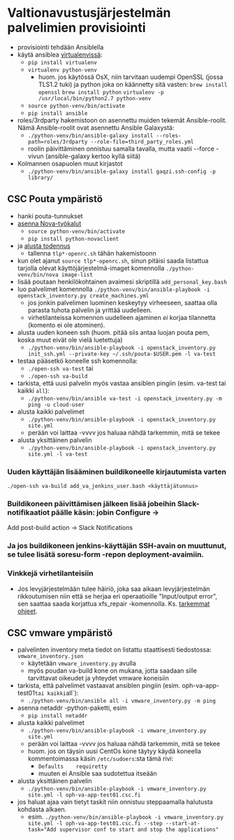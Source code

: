 Valtionavustusjärjestelmän palvelimien provisiointi
===================================================

* provisiointi tehdään Ansiblella
* käytä ansiblea [virtualenvissä](http://docs.python-guide.org/en/latest/dev/virtualenvs/):
  - `pip install virtualenv`
  - `virtualenv python-venv`
    * huom. jos käytössä OsX, niin tarvitaan uudempi OpenSSL (jossa TLS1.2 tuki) ja python joka on käännetty sitä vasten:
      `brew install openssl`
      `brew install python`
      `virtualenv -p /usr/local/bin/python2.7 python-venv`
  - `source python-venv/bin/activate`
  - `pip install ansible`
* roles/3rdparty hakemistoon on asennettu muiden tekemät Ansible-roolit. Nämä Ansible-roolit ovat asennettu Ansible Galaxystä:
  - `./python-venv/bin/ansible-galaxy install --roles-path=roles/3rdparty --role-file=third_party_roles.yml`
  - roolin päivittäminen onnistuu samalla tavalla, mutta vaatii --force -vivun (ansible-galaxy kertoo kyllä siitä)
* Kolmannen osapuolen muut kirjastot
  - `./python-venv/bin/ansible-galaxy install gaqzi.ssh-config -p library/`

## CSC Pouta ympäristö

* hanki pouta-tunnukset
* [asenna Nova-työkalut](https://research.csc.fi/pouta-install-client)
  - `source python-venv/bin/activate`
  - `pip install python-novaclient`
* ja [alusta todennus](https://research.csc.fi/pouta-credentials)
  - tallenna `tlp*-openrc.sh` tähän hakemistoonn
* kun olet ajanut `source tlp*-openrc.sh`, sinun pitäisi saada listattua tarjolla olevat käyttöjärjestelmä-imaget komennolla `./python-venv/bin/nova image-list`
* lisää poutaan henkilökohtainen avaimesi skriptillä `add_personal_key.bash`
* luo palvelimet komennolla `./python-venv/bin/ansible-playbook -i openstack_inventory.py create_machines.yml`
  - jos jonkin palvelimen luominen keskeytyy virheeseen, saattaa olla parasta tuhota palvelin ja yrittää uudelleen.
  - virhetilanteissa komennon uudelleen ajaminen _ei_ korjaa tilannetta (komento ei ole atominen).
* alusta uuden koneen ssh (huom. pitää siis antaa luojan pouta pem, koska muut eivät ole vielä luetettuja)
  - `./python-venv/bin/ansible-playbook -i openstack_inventory.py init_ssh.yml --private-key ~/.ssh/pouta-$USER.pem -l va-test`
* testaa pääsetkö koneelle ssh komennolla:
  - `./open-ssh va-test` tai
  - `./open-ssh va-build`
* tarkista, että uusi palvelin myös vastaa ansiblen pingiin (esim. va-test tai kaikki `all`):
  - `./python-venv/bin/ansible va-test -i openstack_inventory.py -m ping -u cloud-user`
* alusta kaikki palvelimet
  - `./python-venv/bin/ansible-playbook -i openstack_inventory.py site.yml`
  - perään voi laittaa -vvvv jos haluaa nähdä tarkemmin, mitä se tekee
* alusta yksittäinen palvelin
  - `./python-venv/bin/ansible-playbook -i openstack_inventory.py site.yml -l va-test`

### Uuden käyttäjän lisääminen buildikoneelle kirjautumista varten
`./open-ssh va-build add_va_jenkins_user.bash <käyttäjätunnus>`
### Buildikoneen päivittämisen jälkeen lisää jobeihin Slack-notifikaatiot päälle käsin: jobin Configure ->
  Add post-build action -> Slack Notifications
### Ja jos buildikoneen jenkins-käyttäjän SSH-avain on muuttunut, se tulee lisätä soresu-form -repon deployment-avaimiin.

### Vinkkejä virhetilanteisiin

* Jos levyjärjestelmään tulee häiriö, joka saa aikaan levyjärjestelmän rikkoutumisen niin että se herjaa eri
  operaatioille "Input/output error", sen saattaa saada korjattua xfs_repair \-komennolla. Ks.
  [tarkemmat ohjeet](disk_io_error_repair.md).

## CSC vmware ympäristö

* palvelinten inventory meta tiedot on listattu staattisesti tiedostossa: `vmware_inventory.json`
  - käytetään `vmware_inventory.py` avulla
  - myös poudan va-build kone on mukana, jotta saadaan sille tarvittavat oikeudet ja yhteydet vmware koneisiin
* tarkista, että palvelimet vastaavat ansiblen pingiin (esim. oph-va-app-test01` tai kaikki `all`):
  - `./python-venv/bin/ansible all -i vmware_inventory.py -m ping`
* asenna netaddr -python-paketti, esim
  - `pip install netaddr`
* alusta kaikki palvelimet
  - `./python-venv/bin/ansible-playbook -i vmware_inventory.py site.yml`
  - perään voi laittaa -vvvv jos haluaa nähdä tarkemmin, mitä se tekee
  - huom. jos on täysin uusi CentOs kone täytyy käydä koneella kommentoimassa käsin `/etc/sudoers`:sta tämä rivi:
    * `Defaults    requiretty`
    * muuten ei Ansible saa sudotettua itseään
* alusta yksittäinen palvelin
  - `./python-venv/bin/ansible-playbook -i vmware_inventory.py site.yml -l oph-va-app-test01.csc.fi`
* jos haluat ajaa vain tietyt taskit niin onnistuu steppaamalla halutusta kohdasta alkaen.
    * esim. `./python-venv/bin/ansible-playbook -i vmware_inventory.py site.yml -l oph-va-app-test01.csc.fi --step --start-at-task="Add supervisor conf to start and stop the applications"`
